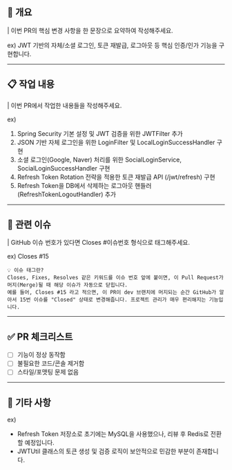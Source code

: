 ## 📌 개요
| 이번 PR의 핵심 변경 사항을 한 문장으로 요약하여 작성해주세요.

ex) JWT 기반의 자체/소셜 로그인, 토큰 재발급, 로그아웃 등 핵심 인증/인가 기능을 구현합니다.

---
## 📋 작업 내용
| 이번 PR에서 작업한 내용들을 작성해주세요.

ex)
1. Spring Security 기본 설정 및 JWT 검증을 위한 JWTFilter 추가
2. JSON 기반 자체 로그인을 위한 LoginFilter 및 LocalLoginSuccessHandler 구현
3. 소셜 로그인(Google, Naver) 처리를 위한 SocialLoginService, SocialLoginSuccessHandler 구현
4. Refresh Token Rotation 전략을 적용한 토큰 재발급 API (/jwt/refresh) 구현
5. Refresh Token을 DB에서 삭제하는 로그아웃 핸들러(RefreshTokenLogoutHandler) 추가

---
## 🔗 관련 이슈
| GitHub 이슈 번호가 있다면 Closes #이슈번호 형식으로 태그해주세요.

ex) Closes #15

```
💡 이슈 태그란?
Closes, Fixes, Resolves 같은 키워드를 이슈 번호 앞에 붙이면, 이 Pull Request가 머지(Merge)될 때 해당 이슈가 자동으로 닫힙니다.
예를 들어, Closes #15 라고 적으면, 이 PR이 dev 브랜치에 머지되는 순간 GitHub가 알아서 15번 이슈를 "Closed" 상태로 변경해줍니다. 프로젝트 관리가 매우 편리해지는 기능입니다.
```

---
## ✅ PR 체크리스트
- [ ] 기능이 정상 동작함
- [ ] 불필요한 코드/콘솔 제거함
- [ ] 스타일/포맷팅 문제 없음

---
## 💬 기타 사항

ex)
- Refresh Token 저장소로 초기에는 MySQL을 사용했으나, 리뷰 후 Redis로 전환할 예정입니다.
- JWTUtil 클래스의 토큰 생성 및 검증 로직이 보안적으로 민감한 부분이 존재합니다.